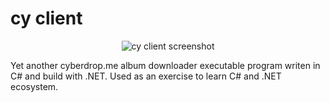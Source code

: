 # cy client

<p align="center">
  <img src="https://i.imgur.com/X6T1vNm.png" alt="cy client screenshot">
</p>

Yet another cyberdrop.me album downloader executable program writen in C# and build with .NET. Used as an exercise to learn C# and .NET ecosystem.
